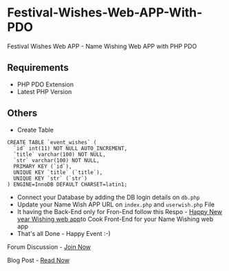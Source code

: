 # Festival-Wishes-Web-APP-With-PDO

Festival Wishes Web APP - Name Wishing Web APP with PHP PDO

## Requirements

- PHP PDO Extension
- Latest PHP Version

## Others

- Create Table

```
CREATE TABLE `event_wishes` (
  `id` int(11) NOT NULL AUTO_INCREMENT,
  `title` varchar(100) NOT NULL,
  `str` varchar(100) NOT NULL,
  PRIMARY KEY (`id`),
  UNIQUE KEY `title` (`title`),
  UNIQUE KEY `str` (`str`)
) ENGINE=InnoDB DEFAULT CHARSET=latin1;
```

- Connect your Database by adding the DB login details on `db.php`
- Update your Name Wish APP URL on `index.php` and `userwish.php` File
- It having the Back-End only for Fron-End follow this Respo - <a href="https://github.com/mskian/happy-New-year-Wishing-web-app">Happy New year Wishing web app</a>to Cook Front-End for your Name Wishing web app
- That's all Done - Happy Event :-)


Forum Discussion - <a href="https://goo.gl/Mkebuv" target="_blank">Join Now</a>

Blog Post - <a href="https://awts.in/2nBIPZh" target="_blank">Read Now</a>

